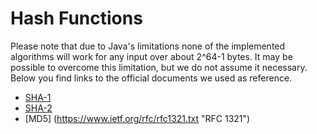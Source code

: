# Hash Functions

Please note that due to Java's limitations none of the implemented algorithms will work for any input over about 2^64-1 bytes.
It may be possible to overcome this limitation, but we do not assume it necessary.
Below you find links to the official documents we used as reference.

* [SHA-1](https://tools.ietf.org/html/rfc3174 "RFC 3174")
* [SHA-2](https://tools.ietf.org/html/rfc4634 "RFC 4634")
* [MD5] (https://www.ietf.org/rfc/rfc1321.txt "RFC 1321")
